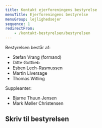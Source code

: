```yaml
---
title: Kontakt ejerforeningens bestyrelse
menuTitle: Ejerforeningens bestyrelse
menuGroup: lejlighedsejer
sequence: 1
redirectFrom:
    - /kontakt-bestyrelsen/bestyrelsen
---
```

Bestyrelsen består af:

- Stefan Vrang (formand)
- Ditte Gottlieb
- Esben Lech-Rasmussen
- Martin Liversage
- Thomas Witling

Suppleanter:

- Bjarne Thuun Jensen
- Mark Møller Christensen

## Skriv til bestyrelsen

<ContactForm type='bestyrelse' buttonLabel="Send besked">
    <TextInput label="Fulde navn" name="name" required inputProps={{maxlength: 100}} />
    <ApartmentSelect allApartments={false} nonResident={true} />
    <TextInput label="E-mail" name="email" type="email" required inputProps={{maxlength: 100}} />
    <TextInput label="Emne" name="subject" required inputProps={{maxlength: 200}} />
    <TextInput label="Besked" name="message" required multiline inputProps={{maxlength: 5000}} />
</ContactForm>
